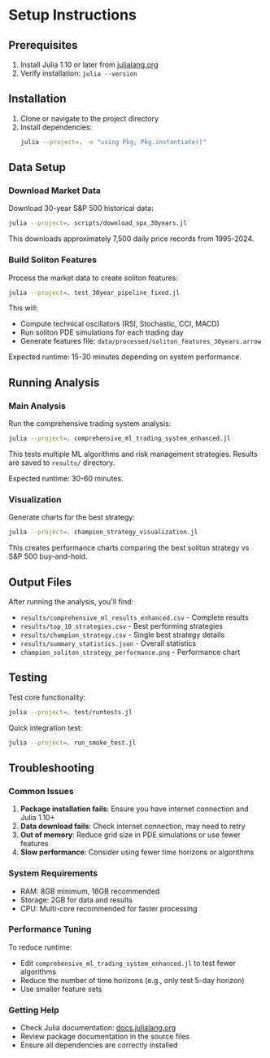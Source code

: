 # Setup Instructions

## Prerequisites

1. Install Julia 1.10 or later from [julialang.org](https://julialang.org/downloads/)
2. Verify installation: `julia --version`

## Installation

1. Clone or navigate to the project directory
2. Install dependencies:
   ```bash
   julia --project=. -e "using Pkg; Pkg.instantiate()"
   ```

## Data Setup

### Download Market Data

Download 30-year S&P 500 historical data:
```bash
julia --project=. scripts/download_spx_30years.jl
```

This downloads approximately 7,500 daily price records from 1995-2024.

### Build Soliton Features

Process the market data to create soliton features:
```bash
julia --project=. test_30year_pipeline_fixed.jl
```

This will:
- Compute technical oscillators (RSI, Stochastic, CCI, MACD)
- Run soliton PDE simulations for each trading day
- Generate features file: `data/processed/soliton_features_30years.arrow`

Expected runtime: 15-30 minutes depending on system performance.

## Running Analysis

### Main Analysis

Run the comprehensive trading system analysis:
```bash
julia --project=. comprehensive_ml_trading_system_enhanced.jl
```

This tests multiple ML algorithms and risk management strategies. Results are saved to `results/` directory.

Expected runtime: 30-60 minutes.

### Visualization

Generate charts for the best strategy:
```bash
julia --project=. champion_strategy_visualization.jl
```

This creates performance charts comparing the best soliton strategy vs S&P 500 buy-and-hold.

## Output Files

After running the analysis, you'll find:

- `results/comprehensive_ml_results_enhanced.csv` - Complete results
- `results/top_10_strategies.csv` - Best performing strategies
- `results/champion_strategy.csv` - Single best strategy details
- `results/summary_statistics.json` - Overall statistics
- `champion_soliton_strategy_performance.png` - Performance chart

## Testing

Test core functionality:
```bash
julia --project=. test/runtests.jl
```

Quick integration test:
```bash
julia --project=. run_smoke_test.jl
```

## Troubleshooting

### Common Issues

1. **Package installation fails**: Ensure you have internet connection and Julia 1.10+
2. **Data download fails**: Check internet connection, may need to retry
3. **Out of memory**: Reduce grid size in PDE simulations or use fewer features
4. **Slow performance**: Consider using fewer time horizons or algorithms

### System Requirements

- RAM: 8GB minimum, 16GB recommended
- Storage: 2GB for data and results
- CPU: Multi-core recommended for faster processing

### Performance Tuning

To reduce runtime:
- Edit `comprehensive_ml_trading_system_enhanced.jl` to test fewer algorithms
- Reduce the number of time horizons (e.g., only test 5-day horizon)
- Use smaller feature sets

### Getting Help

- Check Julia documentation: [docs.julialang.org](https://docs.julialang.org/)
- Review package documentation in the source files
- Ensure all dependencies are correctly installed 